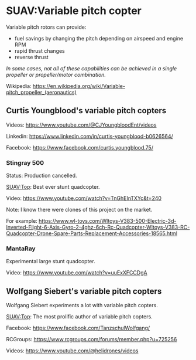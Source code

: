 SUAV:Variable pitch copter
==========================

Variable pitch rotors can provide:
- fuel savings by changing the pitch depending on airspeed and engine RPM
- rapid thrust changes
- reverse thrust

*In some cases, not all of these capabilities can be achieved in a single propeller or propeller/motor combination.*

Wikipedia: <https://en.wikipedia.org/wiki/Variable-pitch_propeller_(aeronautics)>



## Curtis Youngblood's variable pitch copters

Videos: <https://www.youtube.com/@CJYoungbloodEnt/videos>

Linkedin: <https://www.linkedin.com/in/curtis-youngblood-b0626564/>

Facebook: <https://www.facebook.com/curtis.youngblood.75/>


### Stingray 500

Status: Production cancelled.

[SUAV:Top](readme.md#suavtop): Best ever stunt quadcopter.

Video: <https://www.youtube.com/watch?v=TnGhEInTXYc&t=240>

Note: I know there were clones of this project on the market.

For example: <https://www.wl-toys.com/Wltoys-V383-500-Electric-3d-Inverted-Flight-6-Axis-Gyro-2-4ghz-6ch-Rc-Quadcopter-Wltoys-V383-RC-Quadcopter-Drone-Spare-Parts-Replacement-Accessories-18565.html>


### MantaRay

Experimental large stunt quadcopter.

Video: <https://www.youtube.com/watch?v=uuExXFCCDgA>



## Wolfgang Siebert's variable pitch copters

Wolfgang Siebert experiments a lot with variable pitch copters.

[SUAV:Top](readme.md#suavtop): The most prolific author of variable pitch copters.

Facebook: <https://www.facebook.com/TanzschulWolfgang/>

RCGroups: <https://www.rcgroups.com/forums/member.php?u=725256>

Videos: <https://www.youtube.com/@helidrones/videos>



